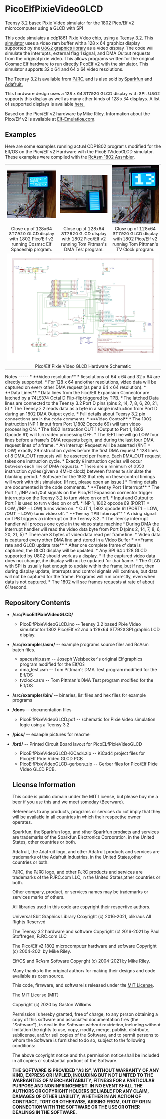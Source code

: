 # PicoElfPixieVideoGLCD
Teensy 3.2 based Pixie Video simulator for the 1802 Pico/Elf v2 microcomputer using a GLCD with SPI

This code simulates a cdp1861 Pixie Video chip, using a [Teensy 3.2.](https://www.pjrc.com/store/teensy32.html)
This [simulator](https://github.com/fourstix/PicoElfPixieVideoGLCD/blob/master/docs/PicoELfPixieVideoGLCD.pdf)
uses a video ram buffer with a 128 x 64 graphics display supported by the
[U8G2 graphics library](https://github.com/olikraus/u8g2) as a video display.  The code will simulate
the interrupts, external flag 1 signal, and DMA Output requests from the original pixie video.  This
allows programs written for the original Cosmac Elf hardware to run directly PicoElf v2 with the simulator.
This simulator supports 32 x 64 and 64 x 64 video resolutions.

The Teensy 3.2 is available from [PJRC.](https://www.pjrc.com/store/teensy32.html) and is also sold by
[Sparkfun](https://www.sparkfun.com/products/13736) and [Adafruit.](https://www.adafruit.com/product/2756)

This hardware design uses a 128 x 64 ST7920 GLCD display with SPI. U8G2 supports this display as well as
many other kinds of 128 x 64 displays.  A list of supported displays is available
[here.](https://github.com/olikraus/u8g2/wiki/u8g2setupcpp)

Based on the Pico/Elf v2 hardware by Mike Riley. Information about the Pico/Elf v2 is available at
[Elf-Emulation.com](http://www.elf-emulation.com/).

Examples
---------------------
Here are some examples running actual CDP1802 programs modified for the Elf/OS on the Pico/Elf v2 Hardware
with the PicoElfVideoGLCD simulator.  These examples were compiled with the [RcAsm 1802 Assmbler](https://github.com/rileym65/RcAsm).

<table class="table table-hover table-striped table-bordered">
  <tr align="center">
   <td><img src="https://github.com/fourstix/PicoElfPixieVideoGLCD/blob/master/pics/spaceship.jpg"></td>
   <td><img src="https://github.com/fourstix/PicoElfPixieVideoGLCD/blob/master/pics/dma_test.jpg"></td>
   <td><img src="https://github.com/fourstix/PicoElfPixieVideoGLCD/blob/master/pics/tvclock.jpg"></td>
  </tr>
  <tr align="center">
    <td>Close up of 128x64 ST7920 GLCD display with 1802 Pico/Elf v2 running Cosmac Elf Spaceship program.</td>
    <td>Close up of 128x64 ST7920 GLCD display with 1802 Pico/Elf v2 running Tom Pittman's DMA Test program.</td>
    <td>Close up of 128x64 ST7920 GLCD display with 1802 Pico/Elf v2 running Tom Pittman's TV Clock program.</td>
  </tr>
  <tr align="center">
     <td colspan="3"><img src="https://github.com/fourstix/PicoElfPixieVideoGLCD/blob/master/pics/schematic.jpg"></td>
  </tr>
  <tr align="center">
     <td colspan="3">Pico/Elf Pixie Video GLCD Hardware Schematic</td>
  </tr>
</table>
Notes
-----
* **Video resolution**  
  * Resolutions of 64 x 64 and 32 x 64 are directly supported.
  * For 128 x 64 and other resolutions, video data will be captured on every other DMA request (as per a 64 x 64 resolution).
* **Data Lines**  
  * Data lines from the Pico/Elf Expansion Connector are latched by a 74LS374 Octal D Flip-flip triggered by TPB.
  * The latched Data lines are connected to the Teensy 3.2 Port D pins (pins 2, 14, 7, 8, 6, 20, 21, 5)
  * The Teensy 3.2 reads data as a byte in a single instruction from Port D during an 1802 DMA Output cycle.
  * Full details about Teensy 3.2 pin connections are in the code comments.
* **Video Control**    
  * The 1802 Instruction INP 1 (Input from Port 1,1802 Opcode 69) will turn video processing ON.
  * The 1802 Instruction OUT 1 (Output to Port 1, 1802 Opcode 61) will turn video processing OFF.
  * The /EF1 line will go LOW four lines before a frame's DMA requests begin, and during the last four DMA request lines of a frame.
  * An Interrupt Request will be asserted (/INT = LOW) exactly 29 instruction cycles before the first DMA request
  * 128 lines of 8 DMA_OUT requests will be asserted per frame. Each DMA_OUT request takes one instruction cycle.
  * Exactly 6 instruction cycles will occur between each line of DMA requests.
  * There are a minimum of 6350 instruction cycles (given a 4MHz clock) between frames to simulate the blanking period.
  * Software for the 1802 that rely on these control timings will work with this simulator. (If not, please open an issue.)
  * Timing details are documented in the code comments.
* **Teensy Port 1 Interrupt**
  * The Port 1, /INP and /Out signals on the Pico/Elf Expansion connector trigger interrupts on the Teensy 3.2 to turn video on or off.
  * Input and Output to Port 1 is used to turn video on or off.
  * INP 1, 1802 opcode 69 (PORT1 = LOW, /INP = LOW) turns video on.
  * OUT 1, 1802 opcode 61 (PORT1 = LOW, /OUT = LOW) turns video off.
* **Teensy TPB Interrupt**  
  * A rising signal on TPB triggers an interrupt on the Teensy 3.2.
  * The Teensy interrupt handler will process one cycle in the video state machine
  * During DMA the interrupt handler will read the video data byte from Port D (pins 2, 14, 7, 8, 6, 20, 21, 5)
  * There are 8 bytes of video data read per frame line.
  * Video data is captured every other DMA line and stored in a Video Buffer
* **Frame rate and GLCD update rate**
  * After one complete frame of data is captured, the GLCD display will be updated.
  * Any SPI 64 x 128 GLCD supported by U8G2 should work as a display.
  * If the captured video data does not change, the display will not be updated for that frame.
  * The GLCD with SPI is usually fast enough to update within the frame, but if not, then during display update, interrupts  and control signals will continue, but data will not be captured for the frame. Programs will run correctly, even when data is not captured.
  * The 1802 will see frames requests at rate of about 61/second.

Repository Contents
-------------------
* **/src/PicoElfPixieVideoGLCD/**  
  * PicoElfPixieVideoGLCD.ino -- Teensy 3.2 based Pixie Video simulator for 1802 Pico/Elf v2 and
  a 128x64 ST7920 SPI graphic LCD display.
* **/src/examples/asm/** -- example programs source files and RcAsm batch files.
  * spaceship.asm -- Joseph Weisbecker's original Elf graphics program modified for the Elf/OS
  * dma_test.asm -- Tom Pittman's DMA Test program modified for the Elf/OS
  * tvclock.asm -- Tom Pittman's DMA Test program modified for the Elf/OS
* **/src/examples/bin/** -- binaries, list files and hex files for example programs  
* **/docs** -- documentation files
  * PicoElfPixieVideoGLCD.pdf -- schematic for Pixie Video simulation logic using a Teensy 3.2
* **/pics/** -- example pictures for readme
* **/brd/** -- Printed Circuit Board layout for PicoELfPixieVideoGLCD
  * PicoElfPixieVideoGLCD-KiCad4.zip -- KiCad4 project files for Pico/Elf Pixie Video GLCD PCB.
  * PicoElfPixieVideoGLCD-gerbers.zip -- Gerber files for Pico/Elf Pixie Video GLCD PCB.

  License Information
  -------------------

  This code is public domain under the MIT License, but please buy me a beer
  if you use this and we meet someday (Beerware).

  References to any products, programs or services do not imply
  that they will be available in all countries in which their respective owner operates.

  Sparkfun, the Sparkfun logo, and other Sparkfun products and services are
  trademarks of the Sparkfun Electronics Corporation, in the United States,
  other countries or both.

  Adafruit, the Adafruit logo, and other Adafruit products and services are
  trademarks of the Adafruit Industries, in the United States,other countries or both.

  PJRC, the PJRC logo, and other PJRC products and services are
  trademarks of the PJRC.com LLC, in the United States,other countries or both.

  Other company, product, or services names may be trademarks or services marks of others.

  All libraries used in this code are copyright their respective authors.

  Universal 8bit Graphics Library
  Copyright (c) 2016-2021, olikraus
  All Rights Reserved

  The Teensy 3.2 hardware and software
  Copyright (c) 2016-2021 by Paul Stoffregen, PJRC.com LLC

  The Pico/Elf v2 1802 microcomputer hardware and software
  Copyright (c) 2004-2021 by Mike Riley.

  Elf/OS and RcAsm Software
  Copyright (c) 2004-2021 by Mike Riley.

  Many thanks to the original authors for making their designs and code available as open source.

  This code, firmware, and software is released under the [MIT License](http://opensource.org/licenses/MIT).

  The MIT License (MIT)

  Copyright (c) 2020 by Gaston Williams

  Permission is hereby granted, free of charge, to any person obtaining a copy
  of this software and associated documentation files (the "Software"), to deal
  in the Software without restriction, including without limitation the rights
  to use, copy, modify, merge, publish, distribute, sublicense, and/or sell
  copies of the Software, and to permit persons to whom the Software is
  furnished to do so, subject to the following conditions:

  The above copyright notice and this permission notice shall be included in all
  copies or substantial portions of the Software.

  **THE SOFTWARE IS PROVIDED "AS IS", WITHOUT WARRANTY OF ANY KIND, EXPRESS OR IMPLIED, INCLUDING BUT NOT LIMITED TO THE WARRANTIES OF MERCHANTABILITY,
  FITNESS FOR A PARTICULAR PURPOSE AND NONINFRINGEMENT. IN NO EVENT SHALL THE
  AUTHORS OR COPYRIGHT HOLDERS BE LIABLE FOR ANY CLAIM, DAMAGES OR OTHER
  LIABILITY, WHETHER IN AN ACTION OF CONTRACT, TORT OR OTHERWISE, ARISING FROM, OUT OF OR IN CONNECTION WITH THE SOFTWARE OR THE USE OR OTHER DEALINGS IN THE
  SOFTWARE.**
